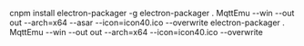 

cnpm install electron-packager -g
electron-packager . MqttEmu --win --out out --arch=x64 --asar --icon=icon40.ico --overwrite
electron-packager . MqttEmu --win --out out --arch=x64 --icon=icon40.ico --overwrite